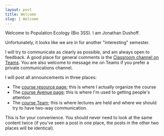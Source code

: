 ```yaml
---
layout: post
title: Welcome
slug: 1 Welcome
---
```


Welcome to Population Ecology (Bio 3SS). I am Jonathan Dushoff.

Unfortunately, it looks like we are in for another "interesting" semester.

I will try to communicate as clearly as possible, and am always open to feedback. A good place for general comments is the [Classroom channel on Teams](https://teams.microsoft.com/l/channel/19%3a5e4531e4ad2e42fca308bffc085593c3%40thread.tacv2/Classroom?groupId=88fcb621-4c4c-4603-b746-737c99b739ad&tenantId=44376307-b429-42ad-8c25-28cd496f4772). You are also welcome to message me on Teams if you prefer a private communications channel.

I will post all announcements in three places:
* The [course resource page](/index.html); this is where I actually organize the course
* The [course Avenue page](https://avenue.cllmcmaster.ca/d2l/home/413706); this is where I'm used to getting people's attention
* The [course Team](https://teams.microsoft.com/l/team/19%3apv40J-1SM7O8BP6oXpEQ6a0dgaMRzyngCWh62OIyhEQ1%40thread.tacv2/conversations?groupId=88fcb621-4c4c-4603-b746-737c99b739ad&tenantId=44376307-b429-42ad-8c25-28cd496f4772); this is where lectures are held and where we should try to have two-way communication.

This is for your convenience. You should never need to look at the same content twice (if you've seen a post in one place, the posts in the other two places will be identical).
